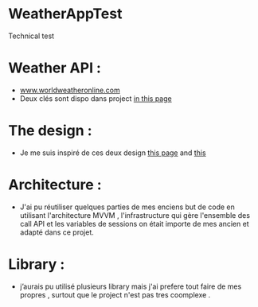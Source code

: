 # WeatherAppTest
Technical test 

# Weather API : 
 - www.worldweatheronline.com
 - Deux clés sont dispo dans project [in this page](https://github.com/WalidDev1/WeatherAppTestV2/blob/3cb6d076bb9d1c85272f154d6157406c6f5b03a6/WeatherAppTest/Infrastructure/Networking/EndPoint/WeatherApi.swift#L65)

# The design :
 - Je me suis inspiré de ces deux design [this page](https://dribbble.com/shots/16361858-Weather-Forecast-Mobile-application) and [this](https://dribbble.com/shots/15736238-Weather-App-Design-Exploration/attachments/7539552?mode=media)

# Architecture :
 - J'ai pu réutiliser quelques parties de mes enciens but de code en utilisant l'architecture MVVM , l'infrastructure qui gère l'ensemble des call API et les variables de sessions on était importe de mes ancien et adapté dans ce projet.
 
 # Library :
  - j’aurais pu utilisé plusieurs library mais j'ai prefere tout faire de mes propres , surtout que le project n'est pas tres coomplexe .
